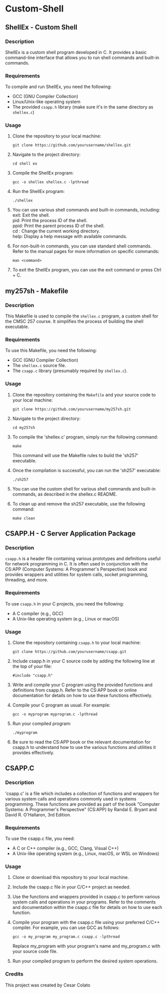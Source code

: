 # Custom-Shell

## ShellEx - Custom Shell

### Description
ShellEx is a custom shell program developed in C. It provides a basic command-line interface that allows you to run shell commands and built-in commands.

### Requirements
To compile and run ShellEx, you need the following:

- GCC (GNU Compiler Collection)
- Linux/Unix-like operating system
- The provided `csapp.h` library (make sure it's in the same directory as `shellex.c`)

### Usage
1. Clone the repository to your local machine:

   ```
   git clone https://github.com/yourusername/shellex.git
   ```

2. Navigate to the project directory:

   ```shell
   cd shell ex
   ```

3. Compile the ShellEx program:

   ```shell
   gcc -o shellex shellex.c -lpthread
   ```

4. Run the ShellEx program:

   ```shell
   ./shellex
   ```

5. You can use various shell commands and built-in commands, including:
exit: Exit the shell.  <br />
pid: Print the process ID of the shell.  <br />
ppid: Print the parent process ID of the shell.  <br />
cd <path>: Change the current working directory.  <br />
help: Display a help message with available commands. 

6. For non-built-in commands, you can use standard shell commands. Refer to the manual pages for more information on specific commands:

   ```shell
   man <command>
   ```

7. To exit the ShellEx program, you can use the exit command or press Ctrl + C.

## my257sh - Makefile

### Description
This Makefile is used to compile the `shellex.c` program, a custom shell for the CMSC 257 course. It simplifies the process of building the shell executable.

### Requirements
To use this Makefile, you need the following:

- GCC (GNU Compiler Collection)
- The `shellex.c` source file.
- The `csapp.c` library (presumably required by `shellex.c`).

### Usage
1. Clone the repository containing the `Makefile` and your source code to your local machine:

   ```shell
   git clone https://github.com/yourusername/my257sh.git
   ```

2. Navigate to the project directory:
   ```shell
   cd my257sh
   ```

3. To compile the 'shellex.c' program, simply run the following command:
   ```shell
   make
   ```
   This command will use the Makefile rules to build the 'sh257' executable.

4. Once the compilation is successful, you can run the 'sh257' executable:
    ```shell
   ./sh257
    ```
5. You can use the custom shell for various shell commands and built-in commands, as described in the shellex.c README.

6. To clean up and remove the sh257 executable, use the following command:
   ```shell
   make clean
   ```

## CSAPP.H - C Server Application Package

### Description
`csapp.h` is a header file containing various prototypes and definitions useful for network programming in C. It is often used in conjunction with the CS:APP (Computer Systems: A Programmer's Perspective) book and provides wrappers and utilities for system calls, socket programming, threading, and more.

### Requirements
To use `csapp.h` in your C projects, you need the following:

- A C compiler (e.g., GCC)
- A Unix-like operating system (e.g., Linux or macOS)

### Usage
1. Clone the repository containing `csapp.h` to your local machine:

   ```shell
   git clone https://github.com/yourusername/csapp.git
   ```

2. Include csapp.h in your C source code by adding the following line at the top of your file:
   ```shell
   #include "csapp.h"
   ```

3. Write and compile your C program using the provided functions and definitions from csapp.h. Refer to the CS:APP book or online documentation for details on how to use these functions effectively.

4. Compile your C program as usual. For example:
   ```shell
   gcc -o myprogram myprogram.c -lpthread
   ```

5. Run your compiled program:
   ```shell
   ./myprogram
   ```
   
6. Be sure to read the CS:APP book or the relevant documentation for csapp.h to understand how to use the various functions and utilities it provides effectively.

## CSAPP.C 

### Description
'csapp.c' is a file which includes a collection of functions and wrappers for various system calls and operations commonly used in systems programming. These functions are provided as part of the book "Computer Systems: A Programmer's Perspective" (CS:APP) by Randal E. Bryant and David R. O'Hallaron, 3rd Edition.

### Requirements 
To use the csapp.c file, you need:

- A C or C++ compiler (e.g., GCC, Clang, Visual C++)
- A Unix-like operating system (e.g., Linux, macOS, or WSL on Windows)

### Usage
1. Clone or download this repository to your local machine.

2. Include the csapp.c file in your C/C++ project as needed.

3. Use the functions and wrappers provided in csapp.c to perform various system calls and operations in your programs. Refer to the comments and documentation within the csapp.c file for details on how to use each function.

4. Compile your program with the csapp.c file using your preferred C/C++ compiler. For example, you can use GCC as follows:
   ```shell
   gcc -o my_program my_program.c csapp.c -lpthread
   ```
   Replace my_program with your program's name and my_program.c with your source code file.
   
6. Run your compiled program to perform the desired system operations.

### Credits
This project was created by Cesar Colato
   
   
